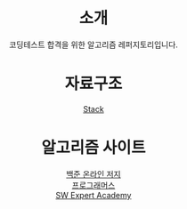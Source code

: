 <div align="center">

# 소개
코딩테스트 합격을 위한 알고리즘 레퍼지토리입니다.

# 자료구조
[Stack](https://velog.io/@woojindev1999/%ED%85%8C%EC%8A%A4%ED%8A%B8/)

# 알고리즘 사이트
[백준 온라인 저지](https://www.acmicpc.net/)
<br/>
[프로그래머스](https://programmers.co.kr/)
<br/>
[SW Expert Academy](https://swexpertacademy.com/main/main.do)

</div>


